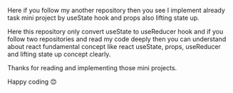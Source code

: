 Here if you follow my another repository then you see I implement already task mini project by useState hook and props also lifting state up.

Here this repository only convert useState to useReducer hook and if you follow two repositories and read my code deeply then you can understand about react fundamental concept like react useState, props, useReducer and lifting state up concept clearly.

Thanks for reading and implementing those mini projects.

Happy coding :blush:
